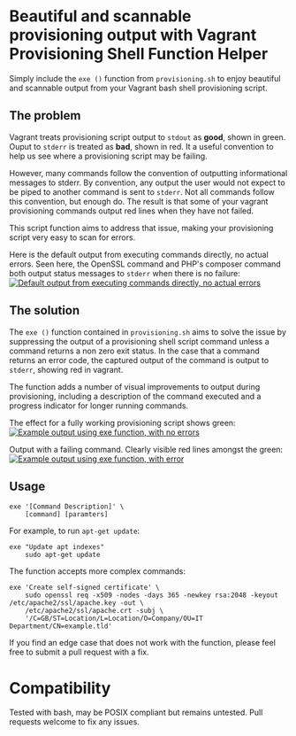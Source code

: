 # Beautiful and scannable provisioning output with Vagrant Provisioning Shell Function Helper

Simply include the `exe ()` function from `provisioning.sh` to enjoy beautiful and scannable output from your Vagrant
bash shell provisioning script.

## The problem

Vagrant treats provisioning script output to `stdout` as **good**, shown in green. Ouput to `stderr` is treated as
**bad**, shown in red. It a useful convention to help us see where a provisioning script may be failing.

However, many commands follow the convention of outputting informational messages to stderr. By convention, any output
the user would not expect to be piped to another command is sent to `stderr`. Not all commands follow this convention,
but enough do. The result is that some of your vagrant provisioning commands output red lines when they have not failed.

This script function aims to address that issue, making your provisioning script very easy to scan for errors.

Here is the default output from executing commands directly, no actual errors. Seen here, the OpenSSL command and PHP's
composer command both output status messages to `stderr` when there is no failure:
[![Default output from executing commands directly, no actual errors][1]][1]

## The solution

The `exe ()` function contained in `provisioning.sh` aims to solve the issue by suppressing the output of a provisioning
shell script command unless a command returns a non zero exit status. In the case that a command returns an error code,
the captured output of the command is output to `stderr`, showing red in vagrant.

The function adds a number of visual improvements to output during provisioning, including a description of the command
executed and a progress indicator for longer running commands.

The effect for a fully working provisioning script shows green:
[![Example output using exe function, with no errors][2]][2]

Output with a failing command. Clearly visible red lines amongst the green:
[![Example output using exe function, with error][3]][3]

## Usage

    exe '[Command Description]' \
        [command] [paramters]

For example, to run `apt-get update`:

    exe "Update apt indexes"
        sudo apt-get update

The function accepts more complex commands:

    exe 'Create self-signed certificate' \
        sudo openssl req -x509 -nodes -days 365 -newkey rsa:2048 -keyout /etc/apache2/ssl/apache.key -out \
        /etc/apache2/ssl/apache.crt -subj \
        '/C=GB/ST=Location/L=Location/O=Company/OU=IT Department/CN=example.tld'

If you find an edge case that does not work with the function, please feel free to submit a pull request with a fix.

# Compatibility

Tested with bash, may be POSIX compliant but remains untested. Pull requests welcome to fix any issues.

[1]: http://i.stack.imgur.com/F3I6X.png
[2]: http://i.stack.imgur.com/uyBrl.png
[3]: http://i.stack.imgur.com/66Ed0.png
